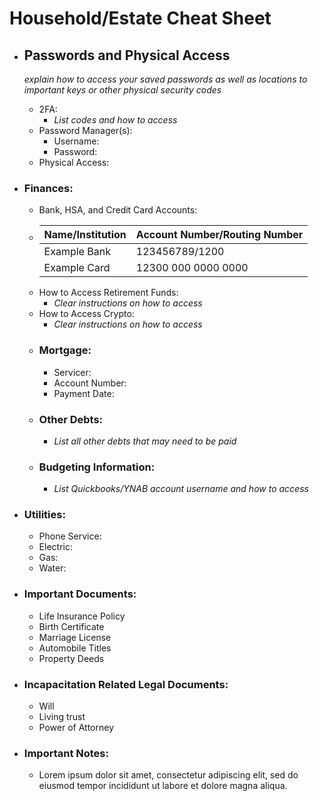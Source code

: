 # Household/Estate Cheat Sheet

- ## Passwords and Physical Access
  *explain how to access your saved passwords as well as locations to important keys or other physical security codes*
  - 2FA:
    - *List codes and how to access*
  - Password Manager(s):
    - Username:
    - Password:
  - Physical Access:

- ### Finances:
  -  Bank, HSA, and Credit Card Accounts:
    - | Name/Institution      | Account Number/Routing Number |
      | ----------- | ----------- |
      | Example Bank      |  123456789/1200      |
      | Example Card   | 12300 000 0000 0000        |
  -  How to Access Retirement Funds:
       - *Clear instructions on how to access*
  -  How to Access Crypto:
       - *Clear instructions on how to access*
  - ### Mortgage:
    - Servicer:
    - Account Number:
    - Payment Date:
  - ### Other Debts:
    - *List all other debts that may need to be paid*
  - ### Budgeting Information:
    - *List Quickbooks/YNAB account username and how to access*

- ### Utilities:
  -  Phone Service:
  -  Electric:
  -  Gas:
  -  Water:

- ### Important Documents:
  -  Life Insurance Policy
  -  Birth Certificate
  -  Marriage License
  -  Automobile Titles
  -  Property Deeds

- ### Incapacitation Related Legal Documents:
  -  Will
  -  Living trust
  -  Power of Attorney

- ### Important Notes:
  - Lorem ipsum dolor sit amet, consectetur adipiscing elit, sed do eiusmod tempor incididunt ut labore et dolore magna aliqua. 



